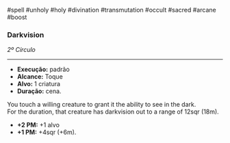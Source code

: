#spell #unholy #holy #divination #transmutation #occult #sacred #arcane #boost
### Darkvision
*2º Círculo*
___
- **Execução:** padrão
- **Alcance:** Toque
- **Alvo:** 1 criatura
- **Duração:** cena.

You touch a willing creature to grant it the ability to see in the dark.  
For the duration, that creature has darkvision out to a range of 12sqr (18m).

- **+2 PM:** +1 alvo
- **+1 PM:** +4sqr (+6m).
